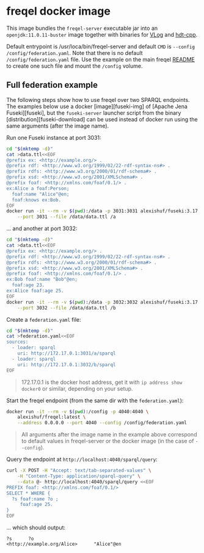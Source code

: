 freqel docker image
===================

This image bundles the `freqel-server` executable jar into an 
`openjdk:11.0.11-buster` image together with binaries for [VLog][vlog] and 
[hdt-cpp][hdtcpp].

Default entrypoint is /usr/loca/bin/freqel-server and default `CMD` is 
`--config /config/federation.yaml`. Note that there is no default 
`/config/federation.yaml` file. Use the example on the main freqel 
[README](../README.md) to create one such file and mount the `/config` volume. 

[vlog]: https://github.com/karmaresearch/vlog/
[hdtcpp]: https://github.com/rdfhdt/hdt-cpp

Full federation example
-----------------------

The following steps show how to use freqel over two SPARQL endpoints. The 
examples below use a docker [image][fuseki-img] of [Apache Jena Fuseki][fuseki],
but the `fuseki-server` launcher script from the binary 
[distribution][fuseki-download] can be used instead of docker run using the 
same arguments (after the image name).

Run one Fuseki instance at port 3031:
```bash
cd "$(mktemp -d)"
cat >data.ttl<<EOF
@prefix ex: <http://example.org/> .
@prefix rdf: <http://www.w3.org/1999/02/22-rdf-syntax-ns#> .
@prefix rdfs: <http://www.w3.org/2000/01/rdf-schema#> .
@prefix xsd: <http://www.w3.org/2001/XMLSchema#> .
@prefix foaf: <http://xmlns.com/foaf/0.1/> .
ex:Alice a foaf:Person;
  foaf:name "Alice"@en;
  foaf:knows ex:Bob.
EOF
docker run -it --rm -v $(pwd):/data -p 3031:3031 alexishuf/fuseki:3.17.0 \
    --port 3031 --file /data/data.ttl /a
```

... and another at port 3032:
```bash
cd "$(mktemp -d)"
cat >data.ttl<<EOF
@prefix ex: <http://example.org/> .
@prefix rdf: <http://www.w3.org/1999/02/22-rdf-syntax-ns#> .
@prefix rdfs: <http://www.w3.org/2000/01/rdf-schema#> .
@prefix xsd: <http://www.w3.org/2001/XMLSchema#> .
@prefix foaf: <http://xmlns.com/foaf/0.1/> .
ex:Bob foaf:name "Bob"@en;
  foaf:age 23.
ex:Alice foaf:age 25.
EOF
docker run -it --rm -v $(pwd):/data -p 3032:3032 alexishuf/fuseki:3.17.0 \
    --port 3032 --file /data/data.ttl /b
```
Create a `federation.yaml` file:
```bash
cd "$(mktemp -d)"
cat >federation.yaml<<EOF
sources:
  - loader: sparql
    uri: http://172.17.0.1:3031/a/sparql
  - loader: sparql
    uri: http://172.17.0.1:3032/b/sparql
EOF
```

> 172.17.0.1 is the docker host address, get it with `ip address show docker0`
> or similar, depending on your setup.

Start the freqel endpoint (from the same dir with the `federation.yaml`):
```bash
docker run -it --rm -v $(pwd):/config -p 4040:4040 \
    alexishuf/freqel:latest \
    --address 0.0.0.0 --port 4040 --config /config/federation.yaml
```

> All arguments after the image name in the example above correspond to default 
> values in freqel-server or the docker image (in the case of `--config`).

Query the endpoint at `http://localhost:4040/sparql/query`:
```bash
curl -X POST -H "Accept: text/tab-separated-values" \
    -H "Content-Type: application/sparql-query" \
    --data @- http://localhost:4040/sparql/query <<EOF
PREFIX foaf: <http://xmlns.com/foaf/0.1/>
SELECT * WHERE {
  ?s foaf:name ?o ;
     foaf:age 25.
}
EOF
```

... which should output:
```text
?s      ?o
<http://example.org/Alice>      "Alice"@en
```

